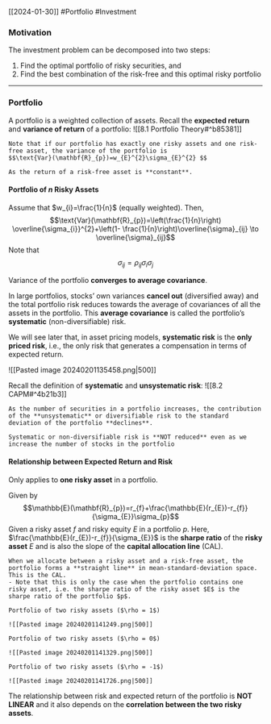 [[2024-01-30]] #Portfolio #Investment 

### Motivation 
The investment problem can be decomposed into two steps:
1. Find the optimal portfolio of risky securities, and
2. Find the best combination of the risk-free and this optimal risky portfolio 

---
### Portfolio 
A portfolio is a weighted collection of assets. Recall the **expected return** and **variance of return** of a portfolio: ![[8.1 Portfolio Theory#^b85381]]

```ad-note
Note that if our portfolio has exactly one risky assets and one risk-free asset, the variance of the portfolio is
$$\text{Var}(\mathbf{R}_{p})=w_{E}^{2}\sigma_{E}^{2} $$

As the return of a risk-free asset is **constant**.
```

#### Portfolio of $n$ Risky Assets 
Assume that $w_{i}=\frac{1}{n}$ (equally weighted). Then,
$$\text{Var}(\mathbf{R}_{p})=\left(\frac{1}{n}\right) \overline{\sigma_{i}}^{2}+\left(1- \frac{1}{n}\right)\overline{\sigma}_{ij} \to \overline{\sigma}_{ij}$$
Note that 
$$\sigma_{ij}=\rho_{ij}\sigma_{i}\sigma_{j}$$

Variance of the portfolio **converges to average covariance**.

In large portfolios, stocks’ own variances **cancel out** (diversified away) and the total portfolio risk reduces towards the average of covariances of all the assets in the portfolio. This **average covariance** is called the portfolio’s **systematic** (non-diversifiable) risk.

We will see later that, in asset pricing models, **systematic risk** is the **only priced risk**, i.e., the only risk that generates a compensation in terms of expected return.

![[Pasted image 20240201135458.png|500]]

Recall the definition of **systematic** and **unsystematic risk**: ![[8.2 CAPM#^4b21b3]]
```ad-summary
As the number of securities in a portfolio increases, the contribution of the **unsystematic** or diversifiable risk to the standard deviation of the portfolio **declines**.

Systematic or non-diversifiable risk is **NOT reduced** even as we increase the number of stocks in the portfolio
```

#### Relationship between Expected Return and Risk 
Only applies to **one risky asset** in a portfolio.

Given by
$$\mathbb{E}(\mathbf{R}_{p})=r_{f}+\frac{\mathbb{E}(r_{E})-r_{f}}{\sigma_{E}}\sigma_{p}$$
Given a risky asset $f$ and risky equity $E$ in a portfolio $p$.  Here, $\frac{\mathbb{E}(r_{E})-r_{f}}{\sigma_{E}}$ is the **sharpe ratio** of the **risky asset** $E$ and is also the slope of the **capital allocation line** (CAL).

```ad-note
When we allocate between a risky asset and a risk-free asset, the portfolio forms a **straight line** in mean-standard-deviation space. This is the CAL.
- Note that this is only the case when the portfolio contains one risky asset, i.e. the sharpe ratio of the risky asset $E$ is the sharpe ratio of the portfolio $p$.
```

```ad-example
Portfolio of two risky assets ($\rho = 1$)

![[Pasted image 20240201141249.png|500]]
```

```ad-example
Portfolio of two risky assets ($\rho = 0$)

![[Pasted image 20240201141329.png|500]]
```

```ad-example
Portfolio of two risky assets ($\rho = -1$)

![[Pasted image 20240201141726.png|500]]
```

The relationship between risk and expected return of the portfolio is **NOT LINEAR** and it also depends on the **correlation between the two risky assets**.
